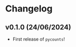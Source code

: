 # Changelog

<!--next-version-placeholder-->

## v0.1.0 (24/06/2024)

- First release of `pycounts`!